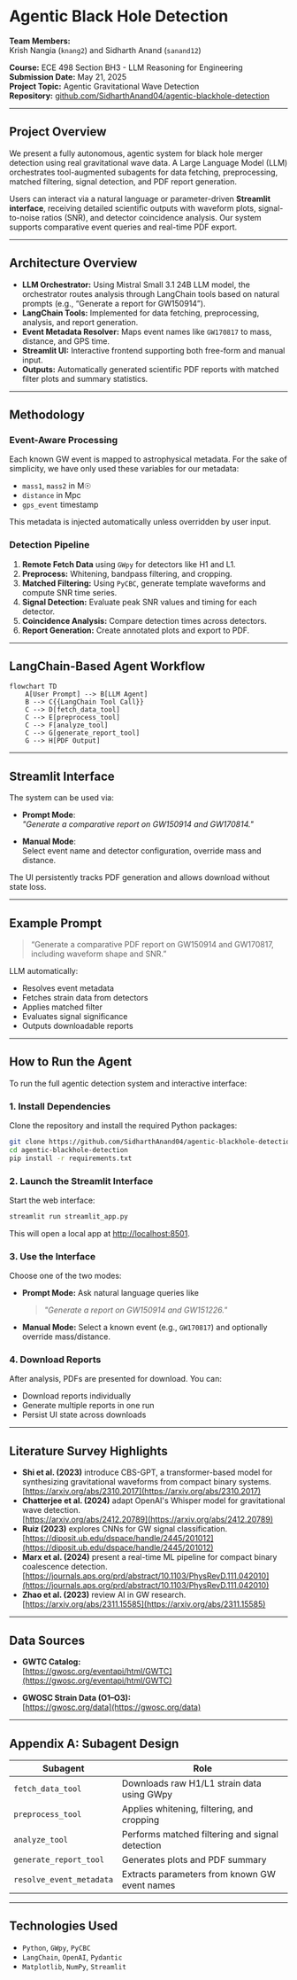 # Agentic Black Hole Detection

**Team Members:**  
Krish Nangia (`knang2`) and Sidharth Anand (`sanand12`)  

**Course:** ECE 498 Section BH3 - LLM Reasoning for Engineering  
**Submission Date:** May 21, 2025  
**Project Topic:** Agentic Gravitational Wave Detection  
**Repository:** [github.com/SidharthAnand04/agentic-blackhole-detection](https://github.com/SidharthAnand04/agentic-blackhole-detection)

---

## Project Overview

We present a fully autonomous, agentic system for black hole merger detection using real gravitational wave data. A Large Language Model (LLM) orchestrates tool-augmented subagents for data fetching, preprocessing, matched filtering, signal detection, and PDF report generation.

Users can interact via a natural language or parameter-driven **Streamlit interface**, receiving detailed scientific outputs with waveform plots, signal-to-noise ratios (SNR), and detector coincidence analysis. Our system supports comparative event queries and real-time PDF export.

---

## Architecture Overview

- **LLM Orchestrator:** Using Mistral Small 3.1 24B LLM model, the orchestrator routes analysis through LangChain tools based on natural prompts (e.g., “Generate a report for GW150914”).
- **LangChain Tools:** Implemented for data fetching, preprocessing, analysis, and report generation.
- **Event Metadata Resolver:** Maps event names like `GW170817` to mass, distance, and GPS time.
- **Streamlit UI:** Interactive frontend supporting both free-form and manual input.
- **Outputs:** Automatically generated scientific PDF reports with matched filter plots and summary statistics.

---

## Methodology

### Event-Aware Processing
Each known GW event is mapped to astrophysical metadata. For the sake of simplicity, we have only used these variables for our metadata:
- `mass1`, `mass2` in M☉
- `distance` in Mpc
- `gps_event` timestamp

This metadata is injected automatically unless overridden by user input.

### Detection Pipeline
1. **Remote Fetch Data** using `GWpy` for detectors like H1 and L1.
2. **Preprocess:** Whitening, bandpass filtering, and cropping.
3. **Matched Filtering:** Using `PyCBC`, generate template waveforms and compute SNR time series.
4. **Signal Detection:** Evaluate peak SNR values and timing for each detector.
5. **Coincidence Analysis:** Compare detection times across detectors.
6. **Report Generation:** Create annotated plots and export to PDF.

---

## LangChain-Based Agent Workflow

```mermaid
flowchart TD
    A[User Prompt] --> B[LLM Agent]
    B --> C{{LangChain Tool Call}}
    C --> D[fetch_data_tool]
    C --> E[preprocess_tool]
    C --> F[analyze_tool]
    C --> G[generate_report_tool]
    G --> H[PDF Output]
```

---

## Streamlit Interface

The system can be used via:

- **Prompt Mode**:  
  _"Generate a comparative report on GW150914 and GW170814."_

- **Manual Mode**:  
  Select event name and detector configuration, override mass and distance.

The UI persistently tracks PDF generation and allows download without state loss.

---

## Example Prompt

> “Generate a comparative PDF report on GW150914 and GW170817, including waveform shape and SNR.”

LLM automatically:
- Resolves event metadata
- Fetches strain data from detectors
- Applies matched filter
- Evaluates signal significance
- Outputs downloadable reports

---

## How to Run the Agent

To run the full agentic detection system and interactive interface:

### 1. Install Dependencies

Clone the repository and install the required Python packages:

```bash
git clone https://github.com/SidharthAnand04/agentic-blackhole-detection.git
cd agentic-blackhole-detection
pip install -r requirements.txt
```

### 2. Launch the Streamlit Interface

Start the web interface:

```bash
streamlit run streamlit_app.py
```

This will open a local app at [http://localhost:8501](http://localhost:8501).

### 3. Use the Interface

Choose one of the two modes:
- **Prompt Mode:** Ask natural language queries like  
  > _"Generate a report on GW150914 and GW151226."_

- **Manual Mode:** Select a known event (e.g., `GW170817`) and optionally override mass/distance.

### 4. Download Reports

After analysis, PDFs are presented for download. You can:
- Download reports individually
- Generate multiple reports in one run
- Persist UI state across downloads

---

## Literature Survey Highlights

- **Shi et al. (2023)** introduce CBS-GPT, a transformer-based model for synthesizing gravitational waveforms from compact binary systems.  
  [https://arxiv.org/abs/2310.2017](https://arxiv.org/abs/2310.2017)
- **Chatterjee et al. (2024)** adapt OpenAI's Whisper model for gravitational wave detection.  
  [https://arxiv.org/abs/2412.20789](https://arxiv.org/abs/2412.20789)
- **Ruiz (2023)** explores CNNs for GW signal classification.  
  [https://diposit.ub.edu/dspace/handle/2445/201012](https://diposit.ub.edu/dspace/handle/2445/201012)
- **Marx et al. (2024)** present a real-time ML pipeline for compact binary coalescence detection.  
  [https://journals.aps.org/prd/abstract/10.1103/PhysRevD.111.042010](https://journals.aps.org/prd/abstract/10.1103/PhysRevD.111.042010)
- **Zhao et al. (2023)** review AI in GW research.  
  [https://arxiv.org/abs/2311.15585](https://arxiv.org/abs/2311.15585)

---

## Data Sources

- **GWTC Catalog:**  
  [https://gwosc.org/eventapi/html/GWTC](https://gwosc.org/eventapi/html/GWTC)

- **GWOSC Strain Data (O1–O3):**  
  [https://gwosc.org/data](https://gwosc.org/data)

---

## Appendix A: Subagent Design

| Subagent               | Role                                                         |
|------------------------|--------------------------------------------------------------|
| `fetch_data_tool`      | Downloads raw H1/L1 strain data using GWpy                  |
| `preprocess_tool`      | Applies whitening, filtering, and cropping                  |
| `analyze_tool`         | Performs matched filtering and signal detection             |
| `generate_report_tool` | Generates plots and PDF summary                             |
| `resolve_event_metadata` | Extracts parameters from known GW event names           |

---

## Technologies Used

- `Python`, `GWpy`, `PyCBC`
- `LangChain`, `OpenAI`, `Pydantic`
- `Matplotlib`, `NumPy`, `Streamlit`
